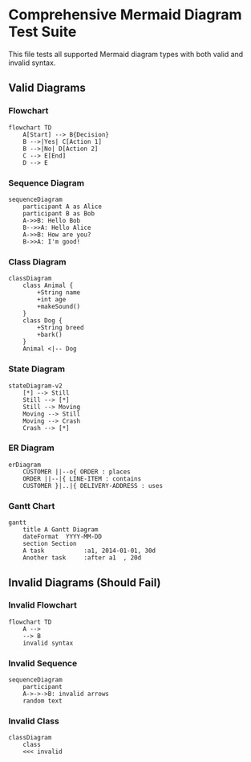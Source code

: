 # Comprehensive Mermaid Diagram Test Suite

This file tests all supported Mermaid diagram types with both valid and invalid syntax.

## Valid Diagrams

### Flowchart
```mermaid
flowchart TD
    A[Start] --> B{Decision}
    B -->|Yes| C[Action 1]
    B -->|No| D[Action 2]
    C --> E[End]
    D --> E
```

### Sequence Diagram
```mermaid
sequenceDiagram
    participant A as Alice
    participant B as Bob
    A->>B: Hello Bob
    B-->>A: Hello Alice
    A->>B: How are you?
    B->>A: I'm good!
```

### Class Diagram
```mermaid
classDiagram
    class Animal {
        +String name
        +int age
        +makeSound()
    }
    class Dog {
        +String breed
        +bark()
    }
    Animal <|-- Dog
```

### State Diagram
```mermaid
stateDiagram-v2
    [*] --> Still
    Still --> [*]
    Still --> Moving
    Moving --> Still
    Moving --> Crash
    Crash --> [*]
```

### ER Diagram
```mermaid
erDiagram
    CUSTOMER ||--o{ ORDER : places
    ORDER ||--|{ LINE-ITEM : contains
    CUSTOMER }|..|{ DELIVERY-ADDRESS : uses
```

### Gantt Chart
```mermaid
gantt
    title A Gantt Diagram
    dateFormat  YYYY-MM-DD
    section Section
    A task           :a1, 2014-01-01, 30d
    Another task     :after a1  , 20d
```

## Invalid Diagrams (Should Fail)

### Invalid Flowchart
```mermaid
flowchart TD
    A -->
    --> B
    invalid syntax
```

### Invalid Sequence
```mermaid
sequenceDiagram
    participant
    A->->->B: invalid arrows
    random text
```

### Invalid Class
```mermaid
classDiagram
    class
    <<< invalid
```